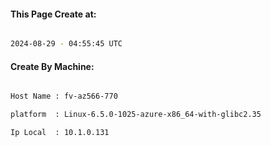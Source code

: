 
   
#### This Page Create at:

```bash

2024-08-29 - 04:55:45 UTC

```

#### Create By Machine:

```bash

Host Name : fv-az566-770

platform  : Linux-6.5.0-1025-azure-x86_64-with-glibc2.35

Ip Local  : 10.1.0.131

```

